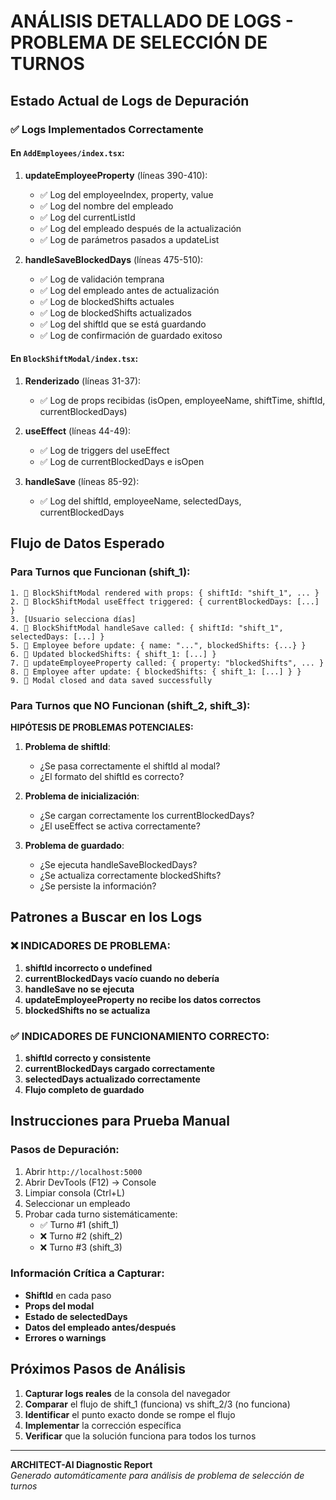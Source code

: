 # ANÁLISIS DETALLADO DE LOGS - PROBLEMA DE SELECCIÓN DE TURNOS

## Estado Actual de Logs de Depuración

### ✅ Logs Implementados Correctamente

#### En `AddEmployees/index.tsx`:
1. **updateEmployeeProperty** (líneas 390-410):
   - ✅ Log del employeeIndex, property, value
   - ✅ Log del nombre del empleado
   - ✅ Log del currentListId
   - ✅ Log del empleado después de la actualización
   - ✅ Log de parámetros pasados a updateList

2. **handleSaveBlockedDays** (líneas 475-510):
   - ✅ Log de validación temprana
   - ✅ Log del empleado antes de actualización
   - ✅ Log de blockedShifts actuales
   - ✅ Log de blockedShifts actualizados
   - ✅ Log del shiftId que se está guardando
   - ✅ Log de confirmación de guardado exitoso

#### En `BlockShiftModal/index.tsx`:
1. **Renderizado** (líneas 31-37):
   - ✅ Log de props recibidas (isOpen, employeeName, shiftTime, shiftId, currentBlockedDays)

2. **useEffect** (líneas 44-49):
   - ✅ Log de triggers del useEffect
   - ✅ Log de currentBlockedDays e isOpen

3. **handleSave** (líneas 85-92):
   - ✅ Log del shiftId, employeeName, selectedDays, currentBlockedDays

## Flujo de Datos Esperado

### Para Turnos que Funcionan (shift_1):
```
1. 🔧 BlockShiftModal rendered with props: { shiftId: "shift_1", ... }
2. 🔧 BlockShiftModal useEffect triggered: { currentBlockedDays: [...] }
3. [Usuario selecciona días]
4. 🔧 BlockShiftModal handleSave called: { shiftId: "shift_1", selectedDays: [...] }
5. 🔧 Employee before update: { name: "...", blockedShifts: {...} }
6. 🔧 Updated blockedShifts: { shift_1: [...] }
7. 🔧 updateEmployeeProperty called: { property: "blockedShifts", ... }
8. 🔧 Employee after update: { blockedShifts: { shift_1: [...] } }
9. 🔧 Modal closed and data saved successfully
```

### Para Turnos que NO Funcionan (shift_2, shift_3):
**HIPÓTESIS DE PROBLEMAS POTENCIALES:**

1. **Problema de shiftId**:
   - ¿Se pasa correctamente el shiftId al modal?
   - ¿El formato del shiftId es correcto?

2. **Problema de inicialización**:
   - ¿Se cargan correctamente los currentBlockedDays?
   - ¿El useEffect se activa correctamente?

3. **Problema de guardado**:
   - ¿Se ejecuta handleSaveBlockedDays?
   - ¿Se actualiza correctamente blockedShifts?
   - ¿Se persiste la información?

## Patrones a Buscar en los Logs

### ❌ INDICADORES DE PROBLEMA:
1. **shiftId incorrecto o undefined**
2. **currentBlockedDays vacío cuando no debería**
3. **handleSave no se ejecuta**
4. **updateEmployeeProperty no recibe los datos correctos**
5. **blockedShifts no se actualiza**

### ✅ INDICADORES DE FUNCIONAMIENTO CORRECTO:
1. **shiftId correcto y consistente**
2. **currentBlockedDays cargado correctamente**
3. **selectedDays actualizado correctamente**
4. **Flujo completo de guardado**

## Instrucciones para Prueba Manual

### Pasos de Depuración:
1. Abrir `http://localhost:5000`
2. Abrir DevTools (F12) → Console
3. Limpiar consola (Ctrl+L)
4. Seleccionar un empleado
5. Probar cada turno sistemáticamente:
   - ✅ Turno #1 (shift_1)
   - ❌ Turno #2 (shift_2)
   - ❌ Turno #3 (shift_3)


### Información Crítica a Capturar:
- **ShiftId** en cada paso
- **Props del modal**
- **Estado de selectedDays**
- **Datos del empleado antes/después**
- **Errores o warnings**

## Próximos Pasos de Análisis

1. **Capturar logs reales** de la consola del navegador
2. **Comparar** el flujo de shift_1 (funciona) vs shift_2/3 (no funciona)
3. **Identificar** el punto exacto donde se rompe el flujo
4. **Implementar** la corrección específica
5. **Verificar** que la solución funciona para todos los turnos

---
**ARCHITECT-AI Diagnostic Report**  
*Generado automáticamente para análisis de problema de selección de turnos*
